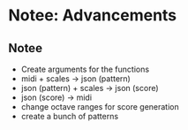 # Notee: Advancements

## Notee

- Create arguments for the functions
- midi + scales -> json (pattern)
- json (pattern) + scales -> json (score)
- json (score) -> midi
- change octave ranges for score generation
- create a bunch of patterns

